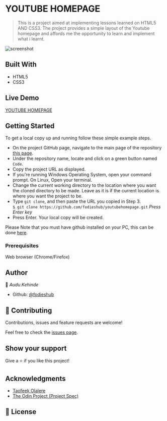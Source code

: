 # YOUTUBE HOMEPAGE

> This is a project aimed at implementing lessons learned on HTML5 AND CSS3. The project provides a simple layout of the Youtube homepage and affords me the opportunity to learn and implement what i learnt.

![screenshot](src/image/youtube.png)

## Built With

- HTML5
- CSS3

## Live Demo

[YOUTUBE HOMEPAGE](https://fodieshub.github.io/youtubehomepage/)

## Getting Started

To get a local copy up and running follow these simple example steps.

- On the project GitHub page, navigate to the main page of the repository [this page](https://github.com/fodieshub/youtubehomepage).
- Under the repository name, locate and click on a green button named `Code`.
- Copy the project URL as displayed.
- If you're running Windows Operating System, open your command prompt. On Linux, Open your terminal.
- Change the current working directory to the location where you want the cloned directory to be made. Leave as it is if the current location is where you want the project to be.
- Type `git clone`, and then paste the URL you copied in Step 3.<br>
  `$ git clone https://github.com/fodieshub/youtubehomepage.git` <em>Press Enter key</em><br>
- Press Enter. Your local copy will be created.

Please Note that you must have github installed on your PC, this can be done [here](https://gist.github.com/derhuerst/1b15ff4652a867391f03).

### Prerequisites

Web browser (Chrome/Firefox)

## Author

👤 *Audu Kehinde*

- Github: [@fodieshub](https://github.com/fodieshub)

## 🤝 Contributing

Contributions, issues and feature requests are welcome!

Feel free to check the [issues page](issues/).

## Show your support

Give a ⭐️ if you like this project!

## Acknowledgments

- [Taofeek Olalere](https://github.com/teekaytech)
- [The Odin Project (Project Spec)](https://www.theodinproject.com/courses/javascript/lessons/todo-list)

## 📝 License
